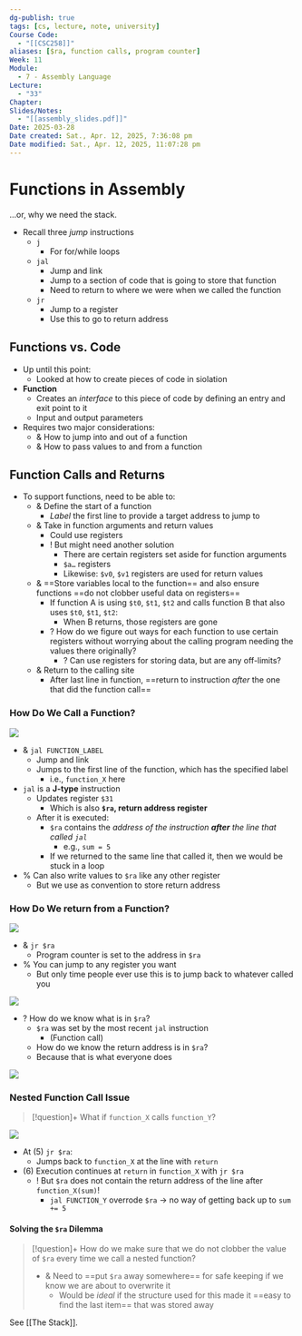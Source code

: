 ```yaml
---
dg-publish: true
tags: [cs, lecture, note, university]
Course Code:
  - "[[CSC258]]"
aliases: [$ra, function calls, program counter]
Week: 11
Module:
  - 7 - Assembly Language
Lecture:
  - "33"
Chapter: 
Slides/Notes:
  - "[[assembly_slides.pdf]]"
Date: 2025-03-28
Date created: Sat., Apr. 12, 2025, 7:36:08 pm
Date modified: Sat., Apr. 12, 2025, 11:07:28 pm
---
```


# Functions in Assembly

…or, why we need the stack.

- Recall three *jump* instructions
    - `j`
        - For for/while loops
    - `jal`
        - Jump and link
        - Jump to a section of code that is going to store that function
        - Need to return to where we were when we called the function
    - `jr`
        - Jump to a register
        - Use this to go to return address

## Functions vs. Code

- Up until this point:
    - Looked at how to create pieces of code in siolation
- **Function**
    - Creates an *interface* to this piece of code by defining an entry and exit point to it
    - Input and output parameters
- Requires two major considerations:
    - & How to jump into and out of a function
    - & How to pass values to and from a function

## Function Calls and Returns

- To support functions, need to be able to:
    - & Define the start of a function
        - *Label* the first line to provide a target address to jump to
    - & Take in function arguments and return values
        - Could use registers
        - ! But might need another solution
            - There are certain registers set aside for function arguments
            - `$a…` registers
            - Likewise: `$v0`, `$v1` registers are used for return values
    - & ==Store variables local to the function== and also ensure functions ==do not clobber useful data on registers==
        - If function A is using `$t0`, `$t1`, `$t2` and calls function B that also uses `$t0`, `$t1`, `$t2`:
            - When B returns, those registers are gone
        - ? How do we figure out ways for each function to use certain registers without worrying about the calling program needing the values there originally?
            - ? Can use registers for storing data, but are any off-limits?
    - & Return to the calling site
        - After last line in function, ==return to instruction *after* the one that did the function call==

### How Do We Call a Function?

![](https://i.imgur.com/FXmok1j.png)

- & `jal FUNCTION_LABEL`
    - Jump and link
    - Jumps to the first line of the function, which has the specified label
        - i.e., `function_X` here
- `jal` is a **J-type** instruction
    - Updates register `$31`
        - Which is also **`$ra`, return address register**
    - After it is executed:
        - `$ra` contains the *address of the instruction **after** the line that called `jal`*
            - e.g., `sum = 5`
        - If we returned to the same line that called it, then we would be stuck in a loop
- % Can also write values to `$ra` like any other register
    - But we use as convention to store return address

### How Do We return from a Function?

![](https://i.imgur.com/Zgz63JP.png)

- & `jr $ra`
    - Program counter is set to the address in `$ra`
- % You can jump to any register you want
    - But only time people ever use this is to jump back to whatever called you

![](https://i.imgur.com/LS3KoOh.png)

- ? How do we know what is in `$ra`?
    - `$ra` was set by the most recent `jal` instruction
        - (Function call)
    - How do we know the return address is in `$ra`?
    - Because that is what everyone does

![](https://i.imgur.com/JEUF5zd.png)

### Nested Function Call Issue

> [!question]+ What if `function_X` calls `function_Y`?

![](https://i.imgur.com/D0D9ifP.png)

- At (5) `jr $ra`:
    - Jumps back to `function_X` at the line with `return`
- (6) Execution continues at `return` in `function_X` with `jr $ra`
    - ! But `$ra` does not contain the return address of the line after `function_X(sum)`!
        - `jal FUNCTION_Y` overrode `$ra` → no way of getting back up to `sum += 5`

#### Solving the `$ra` Dilemma

> [!question]+ How do we make sure that we do not clobber the value of `$ra` every time we call a nested function?
> - & Need to ==put `$ra` away somewhere== for safe keeping if we know we are about to overwrite it
>     - Would be *ideal* if the structure used for this made it ==easy to find the last item== that was stored away

See [[The Stack]].
